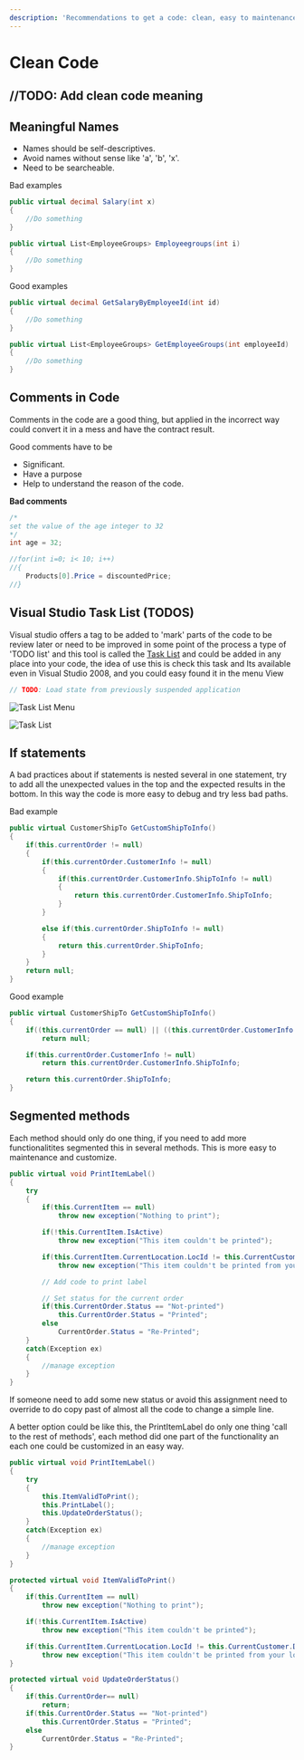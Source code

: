 ```yaml
---
description: 'Recommendations to get a code: clean, easy to maintenance and customizable.'
---
```


# Clean Code

## //TODO: Add clean code meaning

## Meaningful Names

* Names should be self-descriptives.
* Avoid names without sense like  'a', 'b', 'x'.
* Need to be searcheable.

Bad examples

```csharp
public virtual decimal Salary(int x)
{
    //Do something
}

public virtual List<EmployeeGroups> Employeegroups(int i)
{
    //Do something
}
```

Good examples

```csharp
public virtual decimal GetSalaryByEmployeeId(int id)
{
    //Do something
}

public virtual List<EmployeeGroups> GetEmployeeGroups(int employeeId)
{
    //Do something
}
```

## Comments in Code

Comments in the code are a good thing, but applied in the incorrect way could convert it in a mess and have the contract result.

Good comments have to be

* Significant.
* Have a purpose
* Help to understand the reason of the code.

**Bad comments**

```csharp
/*
set the value of the age integer to 32
*/
int age = 32;
```

```csharp
//for(int i=0; i< 10; i++)
//{
    Products[0].Price = discountedPrice;
//}
```

## Visual Studio Task List \(TODOS\)

Visual studio offers a tag to be added to 'mark' parts of the code to be review later or need to be improved in some point of the process a type of 'TODO list' and this tool is called the [Task List](https://docs.microsoft.com/en-us/visualstudio/ide/using-the-task-list?view=vs-2017) and could be added in any place into your code, the idea of use this is check this task and Its available even in Visual Studio 2008, and you could easy found it in the menu View

```csharp
// TODO: Load state from previously suspended application
```

![Task List Menu](https://github.com/cd1414/OSI-Document-Site/tree/7d1efa9595ae663ba258c75b3cd3235404afd5bf/Programming-Resources/.gitbook/assets/image%20%285%29.png)

![Task List](https://github.com/cd1414/OSI-Document-Site/tree/7d1efa9595ae663ba258c75b3cd3235404afd5bf/Programming-Resources/.gitbook/assets/image%20%287%29.png)

## If statements

A bad practices about if statements is nested several in one statement, try to add all the unexpected values in the top and the expected results in the bottom. In this way the code is more easy to debug and try less bad paths.

Bad example

```csharp
public virtual CustomerShipTo GetCustomShipToInfo()
{
    if(this.currentOrder != null)
    {
        if(this.currentOrder.CustomerInfo != null)
        {
            if(this.currentOrder.CustomerInfo.ShipToInfo != null)
            {
                return this.currentOrder.CustomerInfo.ShipToInfo;
            }
        }

        else if(this.currentOrder.ShipToInfo != null)
        {
            return this.currentOrder.ShipToInfo;
        }
    }
    return null;
}
```

Good example

```csharp
public virtual CustomerShipTo GetCustomShipToInfo()
{
    if((this.currentOrder == null) || ((this.currentOrder.CustomerInfo == null) && (this.currentOrder.ShipToInfo == null)))
        return null;

    if(this.currentOrder.CustomerInfo != null)
        return this.currentOrder.CustomerInfo.ShipToInfo;

    return this.currentOrder.ShipToInfo;
}
```

## Segmented methods

Each method should only do one thing, if you need to add more functionalitites segmented this in several methods. This is more easy to maintenance and customize.

```csharp
public virtual void PrintItemLabel()
{
    try
    {
        if(this.CurrentItem == null)
            throw new exception("Nothing to print");

        if(!this.CurrentItem.IsActive)
            throw new exception("This item couldn't be printed");

        if(this.CurrentItem.CurrentLocation.LocId != this.CurrentCustomer.DefaultLocation.LocId)
            throw new exception("This item couldn't be printed from your location");

        // Add code to print label

        // Set status for the current order
        if(this.CurrentOrder.Status == "Not-printed")
            this.CurrentOrder.Status = "Printed";
        else
            CurrentOrder.Status = "Re-Printed";   
    }
    catch(Exception ex)
    {
        //manage exception
    }
}
```

If someone need to add some new status or avoid this assignment need to override to do copy past of almost all the code to change a simple line.

A better option could be like this, the PrintItemLabel do only one thing 'call to the rest of methods', each method did one part of the functionality an each one could be customized in an easy way.

```csharp
public virtual void PrintItemLabel()
{
    try
    {
        this.ItemValidToPrint();
        this.PrintLabel();
        this.UpdateOrderStatus();
    }
    catch(Exception ex)
    {
        //manage exception
    }
}

protected virtual void ItemValidToPrint()
{
    if(this.CurrentItem == null)
        throw new exception("Nothing to print");

    if(!this.CurrentItem.IsActive)
        throw new exception("This item couldn't be printed");

    if(this.CurrentItem.CurrentLocation.LocId != this.CurrentCustomer.DefaultLocation.LocId)
        throw new exception("This item couldn't be printed from your location");
}

protected virtual void UpdateOrderStatus()
{
    if(this.CurrentOrder== null)
        return;    
    if(this.CurrentOrder.Status == "Not-printed")
        this.CurrentOrder.Status = "Printed";
    else
        CurrentOrder.Status = "Re-Printed";  
}
```

